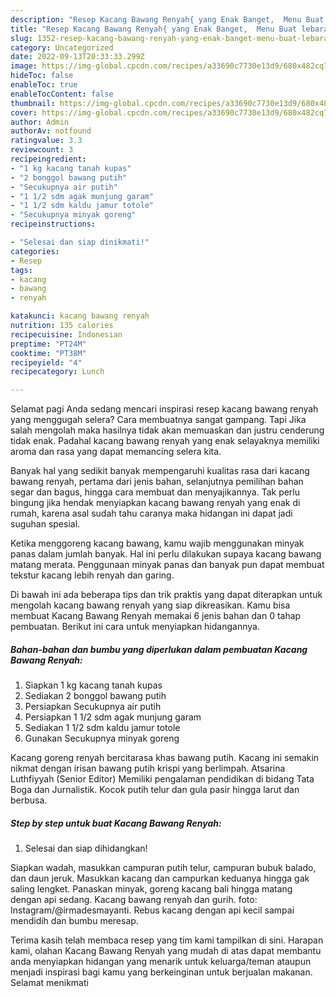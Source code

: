 ```yaml
---
description: "Resep Kacang Bawang Renyah{ yang Enak Banget,  Menu Buat lebaran"
title: "Resep Kacang Bawang Renyah{ yang Enak Banget,  Menu Buat lebaran"
slug: 1352-resep-kacang-bawang-renyah-yang-enak-banget-menu-buat-lebaran
category: Uncategorized
date: 2022-09-13T20:33:33.299Z
image: https://img-global.cpcdn.com/recipes/a33690c7730e13d9/680x482cq70/kacang-bawang-renyah-foto-resep-utama.jpg
hideToc: false
enableToc: true
enableTocContent: false
thumbnail: https://img-global.cpcdn.com/recipes/a33690c7730e13d9/680x482cq70/kacang-bawang-renyah-foto-resep-utama.jpg
cover: https://img-global.cpcdn.com/recipes/a33690c7730e13d9/680x482cq70/kacang-bawang-renyah-foto-resep-utama.jpg
author: Admin
authorAv: notfound
ratingvalue: 3.3
reviewcount: 3
recipeingredient:
- "1 kg kacang tanah kupas"
- "2 bonggol bawang putih"
- "Secukupnya air putih"
- "1 1/2 sdm agak munjung garam"
- "1 1/2 sdm kaldu jamur totole"
- "Secukupnya minyak goreng"
recipeinstructions:

- "Selesai dan siap dinikmati!"
categories:
- Resep
tags:
- kacang
- bawang
- renyah

katakunci: kacang bawang renyah 
nutrition: 135 calories
recipecuisine: Indonesian
preptime: "PT24M"
cooktime: "PT38M"
recipeyield: "4"
recipecategory: Lunch

---
```



Selamat pagi Anda sedang mencari inspirasi resep kacang bawang renyah yang menggugah selera? Cara membuatnya sangat gampang. Tapi Jika salah mengolah maka hasilnya tidak akan memuaskan dan justru cenderung tidak enak. Padahal kacang bawang renyah yang enak selayaknya memiliki aroma dan rasa yang dapat memancing selera kita.


Banyak hal yang sedikit banyak mempengaruhi kualitas rasa dari kacang bawang renyah, pertama dari jenis bahan, selanjutnya pemilihan bahan segar dan bagus, hingga cara membuat dan menyajikannya. Tak perlu bingung jika hendak menyiapkan kacang bawang renyah yang enak di rumah, karena asal sudah tahu caranya maka hidangan ini dapat jadi suguhan spesial.

Ketika menggoreng kacang bawang, kamu wajib menggunakan minyak panas dalam jumlah banyak. Hal ini perlu dilakukan supaya kacang bawang matang merata. Penggunaan minyak panas dan banyak pun dapat membuat tekstur kacang lebih renyah dan garing.


Di bawah ini ada beberapa tips dan trik praktis yang dapat diterapkan untuk mengolah kacang bawang renyah yang siap dikreasikan. Kamu bisa membuat Kacang Bawang Renyah memakai 6 jenis bahan dan 0 tahap pembuatan. Berikut ini cara untuk menyiapkan hidangannya.

<!--inarticleads1-->

##### Bahan-bahan dan bumbu yang diperlukan dalam pembuatan Kacang Bawang Renyah:

1. Siapkan 1 kg kacang tanah kupas
1. Sediakan 2 bonggol bawang putih
1. Persiapkan Secukupnya air putih
1. Persiapkan 1 1/2 sdm agak munjung garam
1. Sediakan 1 1/2 sdm kaldu jamur totole
1. Gunakan Secukupnya minyak goreng


Kacang goreng renyah bercitarasa khas bawang putih. Kacang ini semakin nikmat dengan irisan bawang putih krispi yang berlimpah. Atsarina Luthfiyyah (Senior Editor) Memiliki pengalaman pendidikan di bidang Tata Boga dan Jurnalistik. Kocok putih telur dan gula pasir hingga larut dan berbusa. 

<!--inarticleads2-->

##### Step by step untuk buat Kacang Bawang Renyah:


1. Selesai dan siap dihidangkan!

Siapkan wadah, masukkan campuran putih telur, campuran bubuk balado, dan daun jeruk. Masukkan kacang dan campurkan keduanya hingga gak saling lengket. Panaskan minyak, goreng kacang bali hingga matang dengan api sedang. Kacang bawang renyah dan gurih. foto: Instagram/@irmadesmayanti. Rebus kacang dengan api kecil sampai mendidih dan bumbu meresap. 

Terima kasih telah membaca resep yang tim kami tampilkan di sini. Harapan kami, olahan Kacang Bawang Renyah yang mudah di atas dapat membantu anda menyiapkan hidangan yang menarik untuk keluarga/teman ataupun menjadi inspirasi bagi kamu yang berkeinginan untuk berjualan makanan. Selamat menikmati
